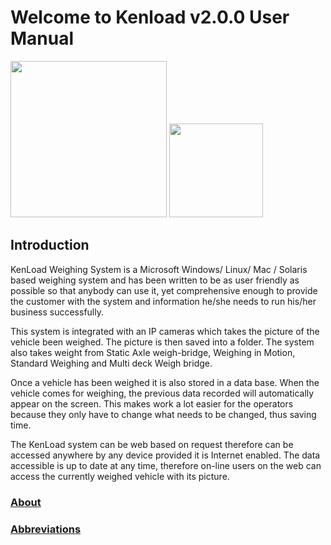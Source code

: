 # <b>Welcome to Kenload v2.0.0 User Manual</b>

<div style="flex">
<img src="/assets/images/kenload.png" style="margin:opx;" width="250" height="250" />
<img src="/assets/images/weigh-bridge.jpg" style="margin:auto;" width="150" height="150" />
</div>
<h2><b>Introduction</b></h2>

KenLoad Weighing System is a Microsoft Windows/ Linux/ Mac / Solaris based weighing system and has been written to be as user friendly as possible so that anybody can use it, yet comprehensive enough to provide the customer with the system and information he/she needs to run his/her business successfully.

This system is integrated with an IP cameras which takes the picture of the vehicle been weighed. The picture is then saved into a folder. The system also takes weight from Static Axle weigh-bridge, Weighing in Motion, Standard Weighing and Multi deck Weigh bridge.

Once a vehicle has been weighed it is also stored in a data base. When the vehicle comes for weighing, the previous data recorded will automatically appear on the screen. This makes work a lot easier for the operators because they only have to change what needs to be changed, thus saving time.

The KenLoad system can be web based on request therefore can be accessed anywhere by any device provided it is Internet enabled. The data accessible is up to date at any time, therefore on-line users on the web can access the currently weighed vehicle with its picture.

### [About](about.md)

### [Abbreviations](abbreviations.md)
